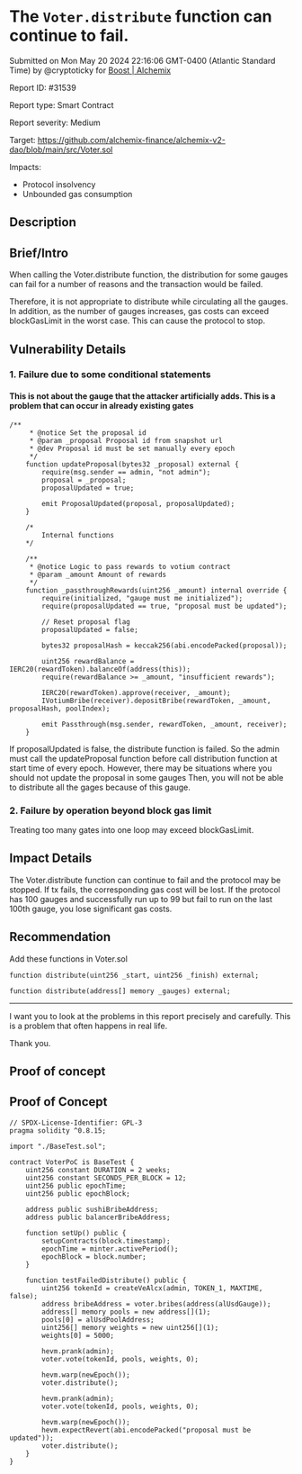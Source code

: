 
# The `Voter.distribute` function can continue to fail.

Submitted on Mon May 20 2024 22:16:06 GMT-0400 (Atlantic Standard Time) by @cryptoticky for [Boost | Alchemix](https://immunefi.com/bounty/alchemix-boost/)

Report ID: #31539

Report type: Smart Contract

Report severity: Medium

Target: https://github.com/alchemix-finance/alchemix-v2-dao/blob/main/src/Voter.sol

Impacts:
- Protocol insolvency
- Unbounded gas consumption

## Description
## Brief/Intro
When calling the Voter.distribute function, the distribution for some gauges can fail for a number of reasons and the transaction would be failed.

Therefore, it is not appropriate to distribute while circulating all the gauges. In addition, as the number of gauges increases, gas costs can exceed blockGasLimit in the worst case. This can cause the protocol to stop.

## Vulnerability Details
### 1. Failure due to some conditional statements
#### This is not about the gauge that the attacker artificially adds. This is a problem that can occur in already existing gates
```
/**
     * @notice Set the proposal id
     * @param _proposal Proposal id from snapshot url
     * @dev Proposal id must be set manually every epoch
     */
    function updateProposal(bytes32 _proposal) external {
        require(msg.sender == admin, "not admin");
        proposal = _proposal;
        proposalUpdated = true;

        emit ProposalUpdated(proposal, proposalUpdated);
    }

    /*
        Internal functions
    */

    /**
     * @notice Logic to pass rewards to votium contract
     * @param _amount Amount of rewards
     */
    function _passthroughRewards(uint256 _amount) internal override {
        require(initialized, "gauge must me initialized");
        require(proposalUpdated == true, "proposal must be updated");

        // Reset proposal flag
        proposalUpdated = false;

        bytes32 proposalHash = keccak256(abi.encodePacked(proposal));

        uint256 rewardBalance = IERC20(rewardToken).balanceOf(address(this));
        require(rewardBalance >= _amount, "insufficient rewards");

        IERC20(rewardToken).approve(receiver, _amount);
        IVotiumBribe(receiver).depositBribe(rewardToken, _amount, proposalHash, poolIndex);

        emit Passthrough(msg.sender, rewardToken, _amount, receiver);
    }
```
If proposalUpdated is false, the distribute function is failed. So the admin must call the updateProposal function before call distribution function at start time of every epoch. However, there may be situations where you should not update the proposal in some gauges Then, you will not be able to distribute all the gages because of this gauge.

### 2. Failure by operation beyond block gas limit
Treating too many gates into one loop may exceed blockGasLimit.


## Impact Details

The Voter.distribute function can continue to fail and the protocol may be stopped. If tx fails, the corresponding gas cost will be lost. If the protocol has 100 gauges and successfully run up to 99 but fail to run on the last 100th gauge, you lose significant gas costs.

## Recommendation

Add these functions in Voter.sol

```
function distribute(uint256 _start, uint256 _finish) external;
```
```
function distribute(address[] memory _gauges) external;
```

------------------------------------------------------------------
I want you to look at the problems in this report precisely and carefully.
This is a problem that often happens in real life.

Thank you.
        
## Proof of concept
## Proof of Concept

```
// SPDX-License-Identifier: GPL-3
pragma solidity ^0.8.15;

import "./BaseTest.sol";

contract VoterPoC is BaseTest {
    uint256 constant DURATION = 2 weeks;
    uint256 constant SECONDS_PER_BLOCK = 12;
    uint256 public epochTime;
    uint256 public epochBlock;

    address public sushiBribeAddress;
    address public balancerBribeAddress;

    function setUp() public {
        setupContracts(block.timestamp);
        epochTime = minter.activePeriod();
        epochBlock = block.number;
    }

    function testFailedDistribute() public {
        uint256 tokenId = createVeAlcx(admin, TOKEN_1, MAXTIME, false);
        address bribeAddress = voter.bribes(address(alUsdGauge));
        address[] memory pools = new address[](1);
        pools[0] = alUsdPoolAddress;
        uint256[] memory weights = new uint256[](1);
        weights[0] = 5000;

        hevm.prank(admin);
        voter.vote(tokenId, pools, weights, 0);

        hevm.warp(newEpoch());
        voter.distribute();

        hevm.prank(admin);
        voter.vote(tokenId, pools, weights, 0);

        hevm.warp(newEpoch());
        hevm.expectRevert(abi.encodePacked("proposal must be updated"));
        voter.distribute();
    }
}
```